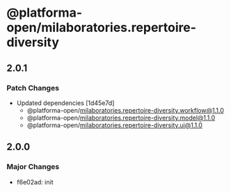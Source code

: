 # @platforma-open/milaboratories.repertoire-diversity

## 2.0.1

### Patch Changes

- Updated dependencies [1d45e7d]
  - @platforma-open/milaboratories.repertoire-diversity.workflow@1.1.0
  - @platforma-open/milaboratories.repertoire-diversity.model@1.1.0
  - @platforma-open/milaboratories.repertoire-diversity.ui@1.1.0

## 2.0.0

### Major Changes

- f6e02ad: init
